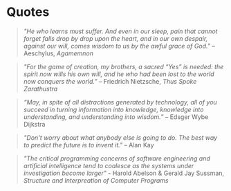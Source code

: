 # Quotes

> _"He who learns must suffer. And even in our sleep, pain that cannot forget falls drop by drop upon the heart, and in our own despair, against our will, comes wisdom to us by the awful grace of God."_ – Aeschylus, _Agamemnon_

> _"For the game of creation, my brothers, a sacred “Yes” is needed: the spirit now wills his own will, and he who had been lost to the world now conquers the world.”_ – Friedrich Nietzsche, _Thus Spoke Zarathustra_

> _“May, in spite of all distractions generated by technology, all of you succeed in turning information into knowledge, knowledge into understanding, and understanding into wisdom.”_ – Edsger Wybe Dijkstra

> _"Don't worry about what anybody else is going to do. The best way to predict the future is to invent it."_ – Alan Kay

> _"The critical programming concerns of software engineering and artificial intelligence tend to coalesce as the systems under investigation become larger"_ - Harold Abelson & Gerald Jay Sussman, _Structure and Interpreation of Computer Programs_
